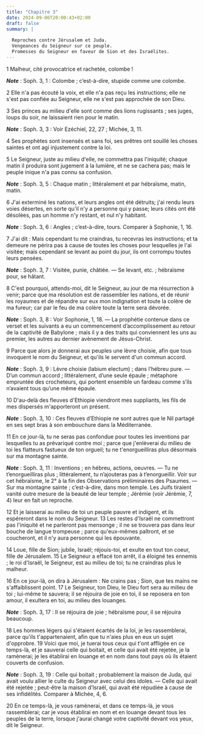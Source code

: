 ```yaml
---
title: "Chapitre 3"
date: 2024-09-06T20:00:43+02:00
draft: false
summary: |
  
  Reproches contre Jérusalem et Juda.
  Vengeances du Seigneur sur ce peuple.
  Promesses du Seigneur en faveur de Sion et des Israélites.
---
```



1 Malheur, cité provocatrice et rachetée, colombe !

***Note*** :  Soph. 3, 1 : Colombe ; c’est-à-dire, stupide comme une colombe.

2 Elle n'a pas écouté la voix, et elle n'a pas reçu les instructions; elle ne s'est pas confiée au Seigneur, elle ne s'est pas approchée de son Dieu.


3 Ses princes au milieu d'elle sont comme des lions rugissants ; ses juges, loups du soir, ne laissaient rien pour le matin.

***Note*** :  Soph. 3, 3 : Voir Ezéchiel, 22, 27 ; Michée, 3, 11.

4 Ses prophètes sont insensés et sans foi, ses prêtres ont souillé les choses saintes et ont agi injustement contre la loi.


5 Le Seigneur, juste au milieu d'elle, ne commettra pas l'iniquité; chaque matin il produira sont jugement à la lumière, et ne se cachera pas; mais le peuple inique n'a pas connu sa confusion.

***Note*** :  Soph. 3, 5 : Chaque matin ; littéralement et par hébraïsme, matin, matin.


6 J'ai exterminé les nations, et leurs angles ont été détruits; j'ai rendu leurs voies désertes, en sorte qu'il n'y a personne qui y passe; leurs cités ont été désolées, pas un homme n'y restant, et nul n'y habitant.

***Note*** :  Soph. 3, 6 : Angles ; c’est-à-dire, tours. Comparer à Sophonie, 1, 16.


7 J'ai dit : Mais cependant tu me craindras, tu recevras les instructions; et ta demeure ne périra pas à cause de toutes les choses pour lesquelles je l'ai visitée; mais cependant se levant au point du jour, ils ont corrompu toutes leurs pensées.

***Note*** :  Soph. 3, 7 : Visitée, punie, châtiée. ― Se levant, etc. ; hébraïsme pour, se hâtant.


8 C'est pourquoi, attends-moi, dit le Seigneur, au jour de ma résurrection à venir; parce que ma résolution est de rassembler les nations, et de réunir les royaumes et de répandre sur eux mon indignation et toute la colère de ma fureur; car par le feu de ma colère toute la terre sera dévorée.

***Note*** :  Soph. 3, 8 : Voir Sophonie, 1, 18. ― La prophétie contenue dans ce verset et les suivants a eu un commencement d’accomplissement au retour de la captivité de Babylone ; mais il y a des traits qui conviennent les uns au premier, les autres au dernier avènement de Jésus-Christ.


9 Parce que alors je donnerai aux peuples une lèvre choisie, afin que tous invoquent le nom du Seigneur, et qu'ils le servent d'un commun accord.

***Note*** :  Soph. 3, 9 : Lèvre choisie (labium electum) ; dans l’hébreu pure. ― D’un commun accord ; littéralement, d’une seule épaule ; métaphore empruntée des crocheteurs, qui portent ensemble un fardeau comme s’ils n’avaient tous qu’une même épaule.

10 D'au-delà des fleuves d'Ethiopie viendront mes suppliants, les fils de mes dispersés m'apporteront un présent.

***Note*** :  Soph. 3, 10 : Ces fleuves d’Ethiopie ne sont autres que le Nil partagé en ses sept bras à son embouchure dans la Méditerranée.


11 En ce jour-là, tu ne seras pas confondue pour toutes les inventions par lesquelles tu as prévariqué contre moi ; parce que j'enlèverai du milieu de toi les flatteurs fastueux de ton orgueil; tu ne t'enorgueilliras plus désormais sur ma montagne sainte.

***Note*** :  Soph. 3, 11 : Inventions ; en hébreu, actions, oeuvres. ― Tu ne t’enorgueilliras plus ; littéralement, tu n’ajouteras pas à t’enorgueillir. Voir sur cet hébraïsme, le 2° à la fin des Observations préliminaires des Psaumes. ― Sur ma montagne sainte ; c’est-à-dire, dans mon temple. Les Juifs tiraient vanité outre mesure de la beauté de leur temple ; Jérémie (voir Jérémie, 7, 4) leur en fait un reproche.


12 Et je laisserai au milieu de toi un peuple pauvre et indigent, et ils espéreront dans le nom du Seigneur. 13 Les restes d'Israël ne commettront pas l'iniquité et ne parleront pas mensonge ; il ne se trouvera pas dans leur bouche de langue trompeuse ; parce qu'eux-mêmes paîtront, et se coucheront, et il n'y aura personne qui les épouvante.


14 Loue, fille de Sion; jubile, Israël; réjouis-toi, et exulte en tout ton coeur, fille de Jérusalem. 15 Le Seigneur a effacé ton arrêt, il a éloigné tes ennemis ; le roi d'Israël, le Seigneur, est au milieu de toi; tu ne craindras plus le malheur.


16 En ce jour-là, on dira à Jérusalem : Ne crains pas ; Sion, que tes mains ne s'affaiblissent point. 17 Le Seigneur, ton Dieu, le Dieu fort sera au milieu de toi ; lui-même te sauvera; il se réjouira de joie en toi, il se reposera en ton amour, il exultera en toi, au milieu des louanges.

***Note*** :  Soph. 3, 17 : Il se réjouira de joie ; hébraïsme pour, il se réjouira beaucoup.


18 Les hommes légers qui s'étaient écartés de la loi, je les rassemblerai, parce qu'ils t'appartenaient, afin que tu n'aies plus en eux un sujet d'opprobre. 19 Voici que moi, je tuerai tous ceux qui t'ont affligée en ce temps-là, et je sauverai celle qui boitait, et celle qui avait été rejetée, je la ramènerai; je les établirai en louange et en nom dans tout pays où ils étaient couverts de confusion.

***Note*** :  Soph. 3, 19 : Celle qui boitait ; probablement la maison de Juda, qui avait voulu allier le culte du Seigneur avec celui des idoles. ― Celle qui avait été rejetée ; peut-être la maison d’Israël, qui avait été répudiée à cause de ses infidélités. Comparer à Michée, 4, 6.


20 En ce temps-là, je vous ramènerai, et dans ce temps-là, je vous rassemblerai; car je vous établirai en nom et en louange devant tous les peuples de la terre, lorsque j'aurai changé votre captivité devant vos yeux, dit le Seigneur.
